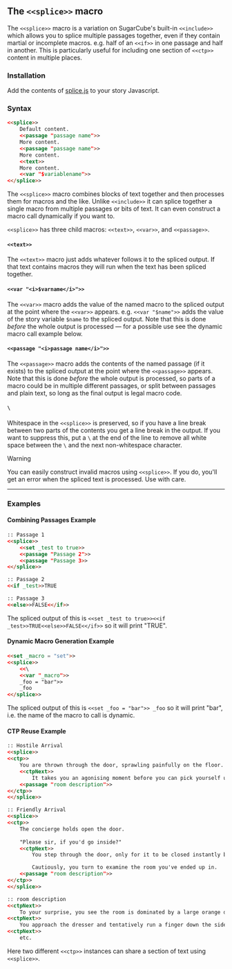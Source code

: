 ## The `<<splice>>` macro ##

The `<<splice>>` macro is a variation on SugarCube's built-in `<<include>>` which allows you to splice multiple passages together, even if they contain martial or incomplete macros. e.g. half of an `<<if>>` in one passage and half in another. This is particularly useful for including one section of `<<ctp>>` content in multiple places.

### Installation ###

Add the contents of [splice.js](splice.js) to your story Javascript.

### Syntax ###

```html
<<splice>>
    Default content.
    <<passage "passage name">>
    More content.
    <<passage "passage name">>
    More content.
    <<text>>
    More content.
    <<var "$variablename">>
<</splice>>
```

The `<<splice>>` macro combines blocks of text together and then processes them for macros and the like. Unlike `<<include>>` it can splice together a single macro from multiple passages or bits of text. It can even construct a macro call dynamically if you want to.

`<<splice>>` has three child macros: `<<text>>`, `<<var>>`, and `<<passage>>`.

#### `<<text>>`
The `<<text>>` macro just adds whatever follows it to the spliced output. If that text contains macros they will run when the text has been spliced together.

#### `<<var "<i>$varname</i>">>`
The `<<var>>` macro adds the value of the named macro to the spliced output at the point where the `<<var>>` appears. e.g. `<<var "$name">>` adds the value of the story variable `$name` to the spliced output. Note that this is done *before* the whole output is processed — for a possible use see the dynamic macro call example below.

#### `<<passage "<i>passage name</i>">>`
The `<<passage>>` macro adds the contents of the named passage (if it exists) to the spliced output at the point where the `<<passage>>` appears. Note that this is done *before* the whole output is processed, so parts of a macro could be in multiple different passages, or split between passages and plain text, so long as the final output is legal macro code.

#### `\`
Whitespace in the `<<splice>>` is preserved, so if you have a line break between two parts of the contents you get a line break in the output. If you want to suppress this, put a `\` at the end of the line to remove all white space between the `\` and the next non-whitespace character.

> [!WARNING]
> You can easily construct invalid macros using `<<splice>>`. If you do, you'll get an error when the spliced text is processed. Use with care.

---
### Examples ###
#### Combining Passages Example ####
```html
:: Passage 1
<<splice>>
    <<set _test to true>>
    <<passage "Passage 2">>
    <<passage "Passage 3>>
<</splice>>

:: Passage 2
<<if _test>>TRUE

:: Passage 3
<<else>>FALSE<</if>>
```
The spliced output of this is `<<set _test to true>><<if _test>>TRUE<<else>>FALSE<</if>>` so it will print "TRUE".

#### Dynamic Macro Generation Example ####
```html
<<set _macro = "set">>
<<splice>>
    <<\
    <<var "_macro">>
    _foo = "bar">>
    _foo
<</splice>>
```
The spliced output of this is `<<set _foo = "bar">> _foo` so it will print "bar", i.e. the name of the macro to call is dynamic.

#### CTP Reuse Example ###
```html
:: Hostile Arrival
<<splice>>
<<ctp>>
    You are thrown through the door, sprawling painfully on the floor. 
    <<ctpNext>>
        It takes you an agonising moment before you can pick yourself up and look around.
    <<passage "room description">>
<</ctp>>
<</splice>>

:: Friendly Arrival
<<splice>>
<<ctp>>
    The concierge holds open the door.
    
    "Please sir, if you'd go inside?"
    <<ctpNext>>
        You step through the door, only for it to be closed instantly behind you. You rattle the handle, but it is locked fast. 

        Cautiously, you turn to examine the room you've ended up in.
    <<passage "room description">>
<</ctp>>
<</splice>>

:: room description
<<ctpNext>>
    To your surprise, you see the room is dominated by a large orange dresser shaped exactly like an apple. 
<<ctpNext>>
    You approach the dresser and tentatively run a finger down the side, it //feels// exactly like an apple too.
<<ctpNext>>
    etc.
```
Here two different `<<ctp>>` instances can share a section of text using `<<splice>>`.
